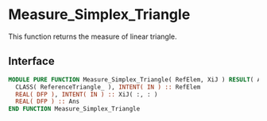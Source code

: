 # Measure_Simplex_Triangle

This function returns the measure of linear triangle.

## Interface

```fortran
MODULE PURE FUNCTION Measure_Simplex_Triangle( RefElem, XiJ ) RESULT( Ans )
  CLASS( ReferenceTriangle_ ), INTENT( IN ) :: RefElem
  REAL( DFP ), INTENT( IN ) :: XiJ( :, : )
  REAL( DFP ) :: Ans
END FUNCTION Measure_Simplex_Triangle
```
